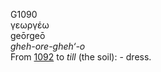<body>
  <p>G1090<br>  γεωργέω  <br> geōrgeō  <br><i>gheh-ore-gheh‘-o </i><br>From <a href="g1092.htm">1092</a>  to <i>till</i> (the soil): - dress.<br></p>
 </body>